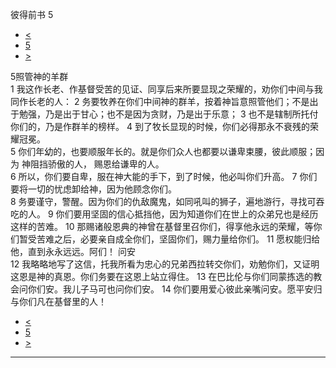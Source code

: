﻿





 彼得前书 5




* [<](bible/1PE04.md)
* [5](bible/1PE.md)
* [>](bible/2PE01.md)



 
5照管神的羊群  
1 我这作长老、作基督受苦的见证、同享后来所要显现之荣耀的，劝你们中间与我同作长老的人： 
2 务要牧养在你们中间神的群羊，按着神旨意照管他们；不是出于勉强，乃是出于甘心；也不是因为贪财，乃是出于乐意； 
3 也不是辖制所托付你们的，乃是作群羊的榜样。 
4 到了牧长显现的时候，你们必得那永不衰残的荣耀冠冕。  
5 你们年幼的，也要顺服年长的。就是你们众人也都要以谦卑束腰，彼此顺服；因为 神阻挡骄傲的人， 赐恩给谦卑的人。  
6 所以，你们要自卑，服在神大能的手下，到了时候，他必叫你们升高。 
7 你们要将一切的忧虑卸给神，因为他顾念你们。  
8 务要谨守，警醒。因为你们的仇敌魔鬼，如同吼叫的狮子，遍地游行，寻找可吞吃的人。 
9 你们要用坚固的信心抵挡他，因为知道你们在世上的众弟兄也是经历这样的苦难。 
10 那赐诸般恩典的神曾在基督里召你们，得享他永远的荣耀，等你们暂受苦难之后，必要亲自成全你们，坚固你们，赐力量给你们。 
11 愿权能归给他，直到永永远远。阿们！ 问安  
12 我略略地写了这信，托我所看为忠心的兄弟西拉转交你们，劝勉你们，又证明这恩是神的真恩。你们务要在这恩上站立得住。 
13 在巴比伦与你们同蒙拣选的教会问你们安。我儿子马可也问你们安。 
14 你们要用爱心彼此亲嘴问安。愿平安归与你们凡在基督里的人！ 
* [<](bible/1PE04.md)
* [5](bible/1PE.md)
* [>](bible/2PE01.md)





---









